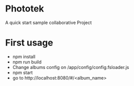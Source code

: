 # Phototek
A quick start sample collaborative Project

# First usage
* npm install
* npm run build
* Change albums config on /app/config/config.fsloader.js
* npm start
* go to http://localhost:8080/#/<album_name>